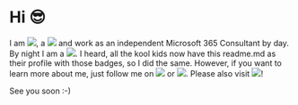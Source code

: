 # Hi 😎

I am ![](https://img.shields.io/badge/%F0%9F%91%B8%20Luise%20Freese-M%20365%20Princess-red), 
a ![](https://img.shields.io/badge/%E2%AD%90-MVP-blue) and work as an independent Microsoft 365 Consultant by day. 
By night I am a ![](https://img.shields.io/badge/%F0%9F%A5%8B%20%20kickass-lesscodemorepower%20dev-purple). 
I heard, all the kool kids now have this readme.md as their profile with those badges, so I did the same. 
However, if you want to learn more about me, 
just follow me on ![](https://img.shields.io/badge/@LuiseFreese-twitter-blue) or ![](https://img.shields.io/badge/Luise%20on-insta-orange). 
Please also visit ![](https://img.shields.io/badge/stickers-PimpYourOwnDevice.com-%2317A2B8)!

See you soon :-)

